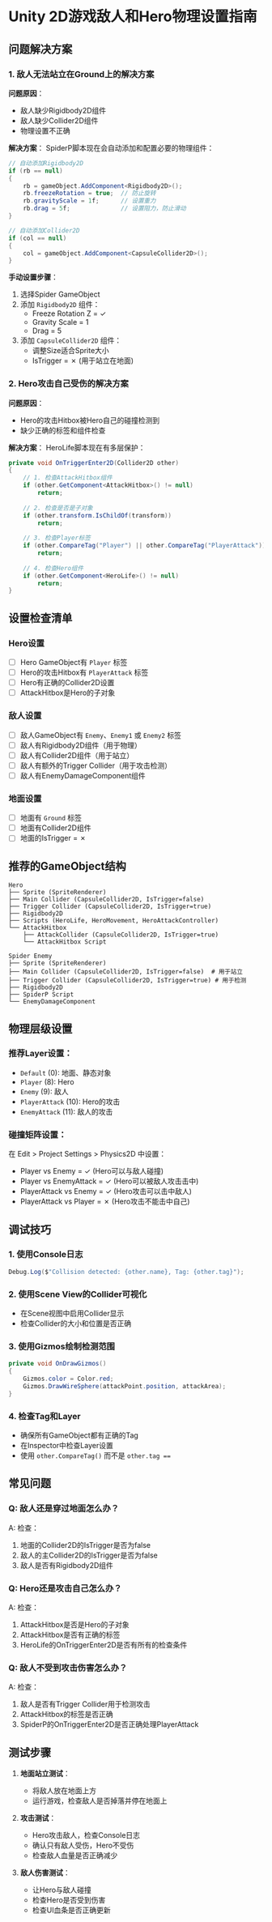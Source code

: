 # Unity 2D游戏敌人和Hero物理设置指南

## 问题解决方案

### 1. 敌人无法站立在Ground上的解决方案

**问题原因**：
- 敌人缺少Rigidbody2D组件
- 敌人缺少Collider2D组件  
- 物理设置不正确

**解决方案**：
SpiderP脚本现在会自动添加和配置必要的物理组件：

```csharp
// 自动添加Rigidbody2D
if (rb == null)
{
    rb = gameObject.AddComponent<Rigidbody2D>();
    rb.freezeRotation = true;  // 防止旋转
    rb.gravityScale = 1f;      // 设置重力
    rb.drag = 5f;              // 设置阻力，防止滑动
}

// 自动添加Collider2D
if (col == null)
{
    col = gameObject.AddComponent<CapsuleCollider2D>();
}
```

**手动设置步骤**：
1. 选择Spider GameObject
2. 添加 `Rigidbody2D` 组件：
   - Freeze Rotation Z = ✓
   - Gravity Scale = 1
   - Drag = 5
3. 添加 `CapsuleCollider2D` 组件：
   - 调整Size适合Sprite大小
   - IsTrigger = ✗ (用于站立在地面)

### 2. Hero攻击自己受伤的解决方案

**问题原因**：
- Hero的攻击Hitbox被Hero自己的碰撞检测到
- 缺少正确的标签和组件检查

**解决方案**：
HeroLife脚本现在有多层保护：

```csharp
private void OnTriggerEnter2D(Collider2D other)
{
    // 1. 检查AttackHitbox组件
    if (other.GetComponent<AttackHitbox>() != null)
        return;
    
    // 2. 检查是否是子对象
    if (other.transform.IsChildOf(transform))
        return;
    
    // 3. 检查Player标签
    if (other.CompareTag("Player") || other.CompareTag("PlayerAttack"))
        return;
    
    // 4. 检查Hero组件
    if (other.GetComponent<HeroLife>() != null)
        return;
}
```

## 设置检查清单

### Hero设置
- [ ] Hero GameObject有 `Player` 标签
- [ ] Hero的攻击Hitbox有 `PlayerAttack` 标签
- [ ] Hero有正确的Collider2D设置
- [ ] AttackHitbox是Hero的子对象

### 敌人设置
- [ ] 敌人GameObject有 `Enemy`、`Enemy1` 或 `Enemy2` 标签
- [ ] 敌人有Rigidbody2D组件（用于物理）
- [ ] 敌人有Collider2D组件（用于站立）
- [ ] 敌人有额外的Trigger Collider（用于攻击检测）
- [ ] 敌人有EnemyDamageComponent组件

### 地面设置
- [ ] 地面有 `Ground` 标签
- [ ] 地面有Collider2D组件
- [ ] 地面的IsTrigger = ✗

## 推荐的GameObject结构

```
Hero
├── Sprite (SpriteRenderer)
├── Main Collider (CapsuleCollider2D, IsTrigger=false)
├── Trigger Collider (CapsuleCollider2D, IsTrigger=true) 
├── Rigidbody2D
├── Scripts (HeroLife, HeroMovement, HeroAttackController)
└── AttackHitbox
    ├── AttackCollider (CapsuleCollider2D, IsTrigger=true)
    └── AttackHitbox Script

Spider Enemy
├── Sprite (SpriteRenderer)
├── Main Collider (CapsuleCollider2D, IsTrigger=false)  # 用于站立
├── Trigger Collider (CapsuleCollider2D, IsTrigger=true) # 用于检测
├── Rigidbody2D
├── SpiderP Script
└── EnemyDamageComponent
```

## 物理层级设置

### 推荐Layer设置：
- `Default` (0): 地面、静态对象
- `Player` (8): Hero
- `Enemy` (9): 敌人
- `PlayerAttack` (10): Hero的攻击
- `EnemyAttack` (11): 敌人的攻击

### 碰撞矩阵设置：
在 Edit > Project Settings > Physics2D 中设置：
- Player vs Enemy = ✓ (Hero可以与敌人碰撞)
- Player vs EnemyAttack = ✓ (Hero可以被敌人攻击击中)
- PlayerAttack vs Enemy = ✓ (Hero攻击可以击中敌人)
- PlayerAttack vs Player = ✗ (Hero攻击不能击中自己)

## 调试技巧

### 1. 使用Console日志
```csharp
Debug.Log($"Collision detected: {other.name}, Tag: {other.tag}");
```

### 2. 使用Scene View的Collider可视化
- 在Scene视图中启用Collider显示
- 检查Collider的大小和位置是否正确

### 3. 使用Gizmos绘制检测范围
```csharp
private void OnDrawGizmos()
{
    Gizmos.color = Color.red;
    Gizmos.DrawWireSphere(attackPoint.position, attackArea);
}
```

### 4. 检查Tag和Layer
- 确保所有GameObject都有正确的Tag
- 在Inspector中检查Layer设置
- 使用 `other.CompareTag()` 而不是 `other.tag ==`

## 常见问题

### Q: 敌人还是穿过地面怎么办？
A: 检查：
1. 地面的Collider2D的IsTrigger是否为false
2. 敌人的主Collider2D的IsTrigger是否为false
3. 敌人是否有Rigidbody2D组件

### Q: Hero还是攻击自己怎么办？
A: 检查：
1. AttackHitbox是否是Hero的子对象
2. AttackHitbox是否有正确的标签
3. HeroLife的OnTriggerEnter2D是否有所有的检查条件

### Q: 敌人不受到攻击伤害怎么办？
A: 检查：
1. 敌人是否有Trigger Collider用于检测攻击
2. AttackHitbox的标签是否正确
3. SpiderP的OnTriggerEnter2D是否正确处理PlayerAttack

## 测试步骤

1. **地面站立测试**：
   - 将敌人放在地面上方
   - 运行游戏，检查敌人是否掉落并停在地面上

2. **攻击测试**：
   - Hero攻击敌人，检查Console日志
   - 确认只有敌人受伤，Hero不受伤
   - 检查敌人血量是否正确减少

3. **敌人伤害测试**：
   - 让Hero与敌人碰撞
   - 检查Hero是否受到伤害
   - 检查UI血条是否正确更新
